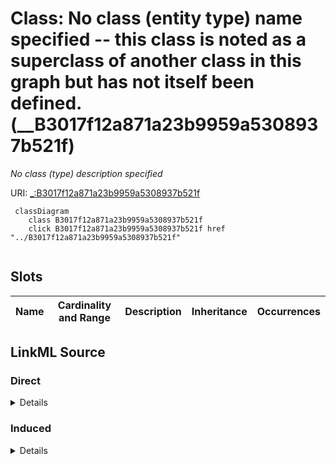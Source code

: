 

# Class: No class (entity type) name specified -- this class is noted as a superclass of another class in this graph but has not itself been defined. (__B3017f12a871a23b9959a5308937b521f)


_No class (type) description specified_







URI: [_:B3017f12a871a23b9959a5308937b521f](_:B3017f12a871a23b9959a5308937b521f)






```mermaid
 classDiagram
    class B3017f12a871a23b9959a5308937b521f
    click B3017f12a871a23b9959a5308937b521f href "../B3017f12a871a23b9959a5308937b521f"
      
```




<!-- no inheritance hierarchy -->


## Slots

| Name | Cardinality and Range | Description | Inheritance | Occurrences |
| ---  | --- | --- | --- | --- |














## LinkML Source

<!-- TODO: investigate https://stackoverflow.com/questions/37606292/how-to-create-tabbed-code-blocks-in-mkdocs-or-sphinx -->

### Direct

<details>

```yaml
name: __B3017f12a871a23b9959a5308937b521f
conforms_to: No schema conformance document specified
description: No class (type) description specified
title: No class (entity type) name specified -- this class is noted as a superclass
  of another class in this graph but has not itself been defined.
from_schema: sawgraph-kg
rank: 1000
class_uri: _:B3017f12a871a23b9959a5308937b521f

```
</details>

### Induced

<details>

```yaml
name: __B3017f12a871a23b9959a5308937b521f
conforms_to: No schema conformance document specified
description: No class (type) description specified
title: No class (entity type) name specified -- this class is noted as a superclass
  of another class in this graph but has not itself been defined.
from_schema: sawgraph-kg
rank: 1000
class_uri: _:B3017f12a871a23b9959a5308937b521f

```
</details>